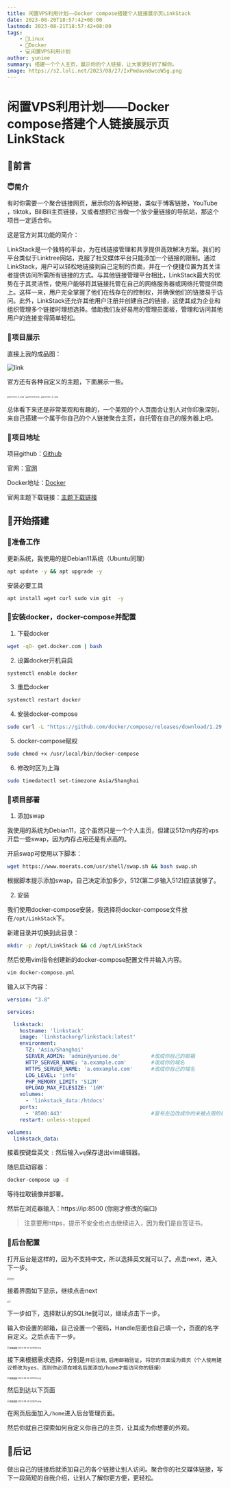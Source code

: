 ```yaml
---
title: 闲置VPS利用计划——Docker compose搭建个人链接展示页LinkStack
date: 2023-08-20T18:57:42+08:00
lastmod: 2023-08-21T18:57:42+08:00
tags: 
    - 🐘Linux
    - 🐋Docker
    - 💻闲置VPS利用计划
author: yuniee
summary: 搭建一个个人主页，展示你的个人链接，让大家更好的了解你。
image: https://s2.loli.net/2023/08/27/IxPmdavn8wcoW5g.png
---
```


# 闲置VPS利用计划——Docker compose搭建个人链接展示页LinkStack

## 🦜前言

### 😇简介

有时你需要一个聚合链接网页，展示你的各种链接，类似于博客链接，YouTube ，tiktok，BiliBili主页链接，又或者想把它当做一个放少量链接的导航站，那这个项目一定适合你。

这是官方对其功能的简介：

LinkStack是一个独特的平台，为在线链接管理和共享提供高效解决方案。我们的平台类似于Linktree网站，克服了社交媒体平台只能添加一个链接的限制。通过LinkStack，用户可以轻松地链接到自己定制的页面，并在一个便捷位置为其关注者提供访问所需所有链接的方式。与其他链接管理平台相比，LinkStack最大的优势在于其灵活性，使用户能够将其链接托管在自己的网络服务器或网络托管提供商上。这样一来，用户完全掌握了他们在线存在的控制权，并确保他们的链接易于访问。此外，LinkStack还允许其他用户注册并创建自己的链接，这使其成为企业和组织管理多个链接时理想选择。借助我们友好易用的管理员面板，管理和访问其他用户的连接变得简单轻松。

### 🐧项目展示

直接上我的成品图：

![link](https://s2.loli.net/2023/08/27/dEmJIgptLq9VKwO.png)

官方还有各种自定义的主题，下面展示一些。

<img src="https://s2.loli.net/2023/08/27/k7jSHiyAuVa4TNM.png" alt="preview _1_.png" style="zoom: 33%;" />

<img src="https://s2.loli.net/2023/08/27/8BElWRGigN3D5c9.png" alt="preview.png" style="zoom:33%;" />

<img src="https://s2.loli.net/2023/08/27/swJ7Eku2nSUZbme.png" alt="preview _2_.png" style="zoom:33%;" />

总体看下来还是非常美观和有趣的，一个美观的个人页面会让别人对你印象深刻，来自己搭建一个属于你自己的个人链接聚合主页，自托管在自己的服务器上吧。

### 🐨项目地址

项目github：[Github](https://github.com/LinkStackOrg/LinkStack)

官网：[官网](https://linkstack.org/)

Docker地址：[Docker](https://hub.docker.com/r/linkstackorg/linkstack)

官网主题下载链接：[主题下载链接](https://linkstack.org/themes/)

## 🦄开始搭建

### 🦖准备工作

更新系统，我使用的是Debian11系统（Ubuntu同理）

```bash
apt update -y && apt upgrade -y
```

安装必要工具

```bash
apt install wget curl sudo vim git  -y
```

### 🐋安装docker，docker-compose并配置

1. 下载docker   

```bash
wget -qO- get.docker.com | bash
```

2. 设置docker开机自启

```bash
systemctl enable docker
```

3. 重启docker

```bash
systemctl restart docker
```

4. 安装docker-compose

```bash
sudo curl -L "https://github.com/docker/compose/releases/download/1.29.2/docker-compose-$(uname -s)-$(uname -m)" -o /usr/local/bin/docker-compose
```

5. docker-compose赋权

```bash
sudo chmod +x /usr/local/bin/docker-compose
```

6. 修改时区为上海

```bash
sudo timedatectl set-timezone Asia/Shanghai
```

### 🦂项目部署

1. 添加swap

我使用的系统为Debian11，这个虽然只是一个个人主页，但建议512m内存的vps开启一些swap，因为内存占用还是有点高的。

开启swap可使用以下脚本：

```bash
wget https://www.moerats.com/usr/shell/swap.sh && bash swap.sh
```

根据脚本提示添加swap，自己决定添加多少，512(第二步输入512)应该就够了。

2. 安装

我们使用docker-compose安装，我选择将docker-compose文件放在`/opt/LinkStack`下。

新建目录并切换到此目录：

```bash
mkdir -p /opt/LinkStack && cd /opt/LinkStack
```

然后使用vim指令创建新的docker-compose配置文件并输入内容。

```bash
vim docker-compose.yml
```

输入以下内容：

```yaml
version: "3.8"

services:

  linkstack:
    hostname: 'linkstack'
    image: 'linkstackorg/linkstack:latest'
    environment:
      TZ: 'Asia/Shanghai'
      SERVER_ADMIN: 'admin@yuniee.de'          #改成你自己的邮箱
      HTTP_SERVER_NAME: 'a.example.com'        #改成你的域名
      HTTPS_SERVER_NAME: 'a.emxample.com'      #改成你自己的域名
      LOG_LEVEL: 'info'
      PHP_MEMORY_LIMIT: '512M'        
      UPLOAD_MAX_FILESIZE: '16M'
    volumes:
      - 'linkstack_data:/htdocs' 
    ports:
      - '8500:443'                             #冒号左边改成你的未被占用的端口 
    restart: unless-stopped

volumes:
  linkstack_data:
```

接着按键盘英文 `:` 然后输入`wq`保存退出vim编辑器。

随后启动容器：

```bash
docker-compose up -d
```

等待拉取镜像并部署。

然后在浏览器输入：https://ip:8500 (你刚才修改的端口) 

> 注意要用https，提示不安全也点击继续进入，因为我们是自签证书。

### 🦧后台配置

打开后台是这样的，因为不支持中文，所以选择英文就可以了。点击next，进入下一步。

<img src="https://s2.loli.net/2023/08/28/uvCO4bDheSnzqLG.png" alt="后台1" style="zoom: 33%;" />



接着界面如下显示，继续点击next



<img src="https://s2.loli.net/2023/08/28/rBUGoPbtcVWhwym.png" alt="2" style="zoom:33%;" />



下一步如下，选择默认的SQLite就可以，继续点击下一步。

输入你设置的邮箱，自己设置一个密码，Handle后面也自己填一个，页面的名字自定义。之后点击下一步。

<img src="https://s2.loli.net/2023/08/28/yHKIENMiaLlCzhb.png" alt="屏幕截图 2023-08-28 221809.png" style="zoom:33%;" />

接下来根据需求选择，分别是`开启注册`, `启用邮箱验证`，`将您的页面设为首页（个人使用建议修改为yes，否则你必须在域名后面添加/home才能访问你的链接）`

<img src="https://s2.loli.net/2023/08/28/5wKdXHMky3WInsx.png" alt="屏幕截图 2023-08-28 222120.png" style="zoom:33%;" />





然后到达以下页面



<img src="https://s2.loli.net/2023/08/28/DswOZVfp7134Qqe.png" alt="屏幕截图 2023-08-28 222625.png" style="zoom:33%;" />

在网页后面加入`/home`进入后台管理页面。

然后你就自己探索如何自定义你自己的主页，让其成为你想要的外观。

## 🫣后记

做出自己的链接后就添加自己的各个链接让别人访问。聚合你的社交媒体链接，写下一段简短的自我介绍，让别人了解你更方便，更轻松。